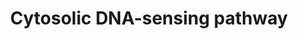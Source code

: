 ---
annotations:
- type: Disease Ontology
  value: viral infectious disease
- type: Pathway Ontology
  value: pattern recognition receptor mediated signaling pathway
- type: Pathway Ontology
  value: signaling pathway
- type: Disease Ontology
  value: bacterial infectious disease
authors:
- Khanspers
- Egonw
description: As part of the innate immune system, specific cytosolic pattern recognition
  receptors recognize DNA from invading viruses and bacteria. These receptors have
  specificity for certain pathogens.  The three receptors that recognize double-stranded
  cytosolic DNA are CGAS (GMP-AMP Synthase), ZBP1 (DAI) and AIM. CGAS signals via
  STING (TREM173) and eventually results in expression of type I interferons. ZBP1
  activates NFkb and IRF transcription factors which results in expression of interferons
  and cytokines/chemokines. Activation of AIM leads to the formation of the inflammasome
  complex, which activates caspase-1 and triggers a form of apoptosis known as pyroptosis.   In
  addition to sensors that directly detect DNA, another mechanism exists where the
  foreign DNA is first translated into RNA by host polymerase. The RNA is then recognized
  by the RNA sensor RIG-I, which leads to NFkb and IRF activation.
last-edited: 2019-07-15
organisms:
- Homo sapiens
redirect_from:
- /index.php/Pathway:WP4655
- /instance/WP4655
schema-jsonld:
- '@context': https://schema.org/
  '@id': https://wikipathways.github.io/pathways/WP4655.html
  '@type': Dataset
  creator:
    '@type': Organization
    name: WikiPathways
  description: As part of the innate immune system, specific cytosolic pattern recognition
    receptors recognize DNA from invading viruses and bacteria. These receptors have
    specificity for certain pathogens.  The three receptors that recognize double-stranded
    cytosolic DNA are CGAS (GMP-AMP Synthase), ZBP1 (DAI) and AIM. CGAS signals via
    STING (TREM173) and eventually results in expression of type I interferons. ZBP1
    activates NFkb and IRF transcription factors which results in expression of interferons
    and cytokines/chemokines. Activation of AIM leads to the formation of the inflammasome
    complex, which activates caspase-1 and triggers a form of apoptosis known as pyroptosis.   In
    addition to sensors that directly detect DNA, another mechanism exists where the
    foreign DNA is first translated into RNA by host polymerase. The RNA is then recognized
    by the RNA sensor RIG-I, which leads to NFkb and IRF activation.
  keywords:
  - POLR3G
  - TBK1
  - POLR3A
  - IFNA14
  - POLR2F
  - IL1B
  - POLR3F
  - IFNA1
  - IFNA2
  - IKBKG
  - dsDNA
  - IFNA5
  - POLR3GL
  - TRADD
  - ATG5
  - IFNA6
  - IL6
  - CCL5
  - RIPK3
  - IL33
  - POLR2K
  - RIPK1
  - IL18
  - TRIM25
  - POLR2E
  - CYLD
  - IRF7
  - CCL4
  - POLR3E
  - NFKBIB
  - FADD
  - POLR3K
  - RELA
  - IFNB1
  - CGAS
  - CHUK
  - NFKBIA
  - POLR3B
  - RNF125
  - POLR3H
  - Pyroptosis
  - IFNA13
  - 5'-ppp-dsRNA
  - IFNA4
  - 'Ubiquitin-mediated '
  - IFNA7
  - CASP1
  - PYCARD
  - IFNA17
  - proteolysis
  - IFNA21
  - AIM2
  - CXCL10
  - ISG15
  - POLR1D
  - TREX1
  - IFNA16
  - NFKB1
  - ATG12
  - TMEM173
  - DDX58
  - POLR1C
  - MAVS
  - IFNA10
  - NLRX1
  - IFNA8
  - CASP8
  - POLR2H
  - cGAMP
  - IKBKE
  - ADAR
  - IRF3
  - CCL4L2
  - IKBKB
  - ZBP1
  - POLR3D
  - POLR3C
  - POLR2L
  - CASP10
  license: CC0
  name: Cytosolic DNA-sensing pathway
seo: CreativeWork
title: Cytosolic DNA-sensing pathway
wpid: WP4655
---